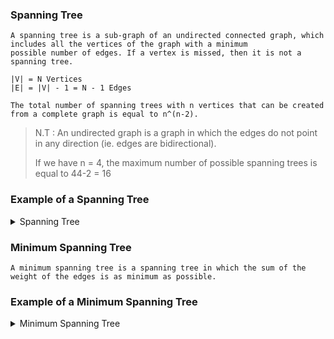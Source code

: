### Spanning Tree

```
A spanning tree is a sub-graph of an undirected connected graph, which includes all the vertices of the graph with a minimum 
possible number of edges. If a vertex is missed, then it is not a spanning tree.

|V| = N Vertices
|E| = |V| - 1 = N - 1 Edges

The total number of spanning trees with n vertices that can be created from a complete graph is equal to n^(n-2).
```
> N.T : An undirected graph is a graph in which the edges do not point in any direction (ie. edges are bidirectional).
> 
> If we have n = 4, the maximum number of possible spanning trees is equal to 44-2 = 16

### Example of a Spanning Tree

<details> <summary> Spanning Tree </summary>

<br/>
 
#### Normal graph :
  
  ```mermaid
graph TD;
    A-->B;
    A-->D;
    B-->C;
    D-->C; 
```
 
#### A spanning tree :
  
  ```mermaid
graph TD;
    A-->B;
    A-->D;
    D-->C; 
```
   
#### A spanning tree :
  
  ```mermaid
graph TD;
    A-->B;
    B-->C;
    D-->C; 
```
   
#### A spanning tree :
  
  ```mermaid
graph TD;
    A-->D;
    B-->C;
    D-->C; 
```
   
#### A spanning tree :
  
  ```mermaid
graph TD;
    A-->B;
    A-->D;
    B-->C; 
```
   
#### A spanning tree :
  
  ```mermaid
graph TD;
    A-->B;
    A-->D;
    A-->C; 
```
   
#### A spanning tree :
  
  ```mermaid
graph TD;
    A-->D;
    D-->B
    B-->C; 
```
    
</details>

### Minimum Spanning Tree

```
A minimum spanning tree is a spanning tree in which the sum of the weight of the edges is as minimum as possible.
```

### Example of a Minimum Spanning Tree

<details> <summary> Minimum Spanning Tree </summary>

<br/>
 
#### Weighted Normal graph :
  
![image](https://user-images.githubusercontent.com/59710234/184213945-738c500d-334a-449e-8d57-8d3ba716be3e.png)
 
#### A spanning tree :
  
![image](https://user-images.githubusercontent.com/59710234/184214000-83981e7f-53e8-4127-a26e-1b8e6524c9db.png)
   
#### A spanning tree :
  
![image](https://user-images.githubusercontent.com/59710234/184214035-32cb6b59-7a8b-4ad0-aee9-64053299fe0a.png)
   
#### A spanning tree :
  
![image](https://user-images.githubusercontent.com/59710234/184214073-d7694fbb-61ed-49d9-9e92-9cbdb0d61bb8.png)
   
#### A spanning tree :
  
![image](https://user-images.githubusercontent.com/59710234/184214091-9beb6c56-f987-4559-b372-c26fe050438f.png)
   
#### A spanning tree :
  
![image](https://user-images.githubusercontent.com/59710234/184214116-5c92bdbb-4672-482e-b9f2-61fde655c8ce.png)
   
#### The minimum spanning tree (7 cost) :
  
![image](https://user-images.githubusercontent.com/59710234/184214145-8b780ccc-5eda-4762-a11e-bf1c864b3d43.png)
  
</details>


